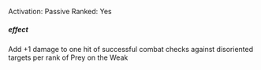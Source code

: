 Activation: Passive
Ranked: Yes
##### effect
Add +1 damage to one hit of successful
combat checks against disoriented targets
per rank of Prey on the Weak